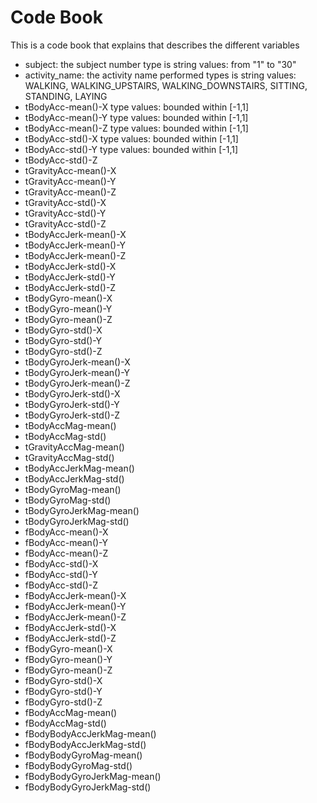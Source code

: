 # Code Book
This is a code book that explains that describes the different variables

- subject: the subject number 
 type is string 
 values: from "1" to "30"
- activity_name: the activity name performed
 types is string
 values: WALKING, WALKING_UPSTAIRS, WALKING_DOWNSTAIRS, SITTING, STANDING, LAYING
- tBodyAcc-mean()-X
 type 
 values: bounded within [-1,1]
- tBodyAcc-mean()-Y 
 type 
 values: bounded within [-1,1]
- tBodyAcc-mean()-Z
 type 
 values: bounded within [-1,1]
- tBodyAcc-std()-X 
 type 
 values: bounded within [-1,1]
- tBodyAcc-std()-Y
 type 
 values: bounded within [-1,1]
- tBodyAcc-std()-Z 
- tGravityAcc-mean()-X 
- tGravityAcc-mean()-Y
- tGravityAcc-mean()-Z
- tGravityAcc-std()-X
- tGravityAcc-std()-Y
- tGravityAcc-std()-Z 
- tBodyAccJerk-mean()-X
- tBodyAccJerk-mean()-Y 
- tBodyAccJerk-mean()-Z
- tBodyAccJerk-std()-X
- tBodyAccJerk-std()-Y
- tBodyAccJerk-std()-Z
- tBodyGyro-mean()-X
- tBodyGyro-mean()-Y
- tBodyGyro-mean()-Z 
- tBodyGyro-std()-X
- tBodyGyro-std()-Y
- tBodyGyro-std()-Z 
- tBodyGyroJerk-mean()-X 
- tBodyGyroJerk-mean()-Y
- tBodyGyroJerk-mean()-Z
- tBodyGyroJerk-std()-X 
- tBodyGyroJerk-std()-Y 
- tBodyGyroJerk-std()-Z
- tBodyAccMag-mean() 
- tBodyAccMag-std()
- tGravityAccMag-mean() 
- tGravityAccMag-std() 
- tBodyAccJerkMag-mean()
- tBodyAccJerkMag-std()
- tBodyGyroMag-mean() 
- tBodyGyroMag-std() 
- tBodyGyroJerkMag-mean()
- tBodyGyroJerkMag-std() 
- fBodyAcc-mean()-X 
- fBodyAcc-mean()-Y 
- fBodyAcc-mean()-Z 
- fBodyAcc-std()-X
- fBodyAcc-std()-Y 
- fBodyAcc-std()-Z 
- fBodyAccJerk-mean()-X
- fBodyAccJerk-mean()-Y 
- fBodyAccJerk-mean()-Z 
- fBodyAccJerk-std()-X
- fBodyAccJerk-std()-Z
- fBodyGyro-mean()-X
- fBodyGyro-mean()-Y
- fBodyGyro-mean()-Z 
- fBodyGyro-std()-X 
- fBodyGyro-std()-Y 
- fBodyGyro-std()-Z 
- fBodyAccMag-mean() 
- fBodyAccMag-std()
- fBodyBodyAccJerkMag-mean()
- fBodyBodyAccJerkMag-std()
- fBodyBodyGyroMag-mean()
- fBodyBodyGyroMag-std()
- fBodyBodyGyroJerkMag-mean()
- fBodyBodyGyroJerkMag-std()